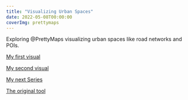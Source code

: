 ```yaml
---
title: "Visualizing Urban Spaces"
date: 2022-05-08T00:00:00
coverImg: prettymaps
---
```


Exploring @PrettyMaps visualizing urban spaces like road networks and POIs.

<!--more-->


[My first visual](https://www.linkedin.com/feed/update/urn:li:activity:6912703283174219778/)

[My second visual](https://www.linkedin.com/feed/hashtag/?keywords=prettymaps)

[My next Series](https://www.linkedin.com/posts/milan-janosov_python-openstreetmap-prettymaps-activity-6917415520480702464-azq7/)

[The original tool](https://github.com/marceloprates/prettymaps)
